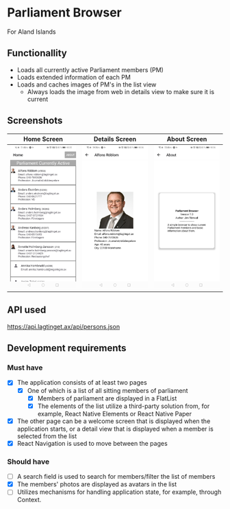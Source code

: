 # Parliament Browser

For Aland Islands

## Functionallity

- Loads all currently active Parliament members (PM)
- Loads extended information of each PM
- Loads and caches images of PM's in the list view
  - Always loads the image from web in details view to make sure it is current

## Screenshots

Home Screen|Details Screen|About Screen
-----------|--------------|------------
![Home Screen](docs/assets/Screenshot03.jpg) | ![Details Screen](docs/assets/Screenshot02.jpg) | ![About Screen](docs/assets/Screenshot01.jpg)

## API used

<https://api.lagtinget.ax/api/persons.json>

## Development requirements

### Must have

- [x] The application consists of at least two pages
  - [x] One of which is a list of all sitting members of parliament
    - [x] Members of parliament are displayed in a FlatList
    - [x] The elements of the list utilize a third-party solution from, for example, React Native Elements or React Native Paper
- [x] The other page can be a welcome screen that is displayed when the application starts, or a detail view that is displayed when a member is selected from the list
- [x] React Navigation is used to move between the pages

### Should have

- [ ] A search field is used to search for members/filter the list of members
- [x] The members' photos are displayed as avatars in the list
- [ ] Utilizes mechanisms for handling application state, for example, through Context.
